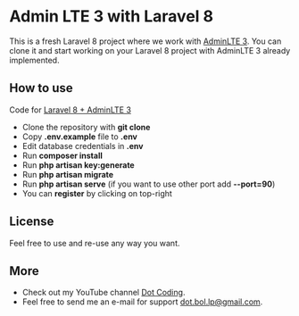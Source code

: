# Admin LTE 3 with Laravel 8

This is a fresh Laravel 8 project where we work with [AdminLTE 3](https://adminlte.io/). You can clone it and start working on your Laravel 8 project with AdminLTE 3 already implemented.


## How to use

Code for [Laravel 8 + AdminLTE 3](https://youtu.be/Krc-4MIHFlk)

- Clone the repository with __git clone__
- Copy __.env.example__ file to __.env__
- Edit database credentials in __.env__
- Run __composer install__
- Run __php artisan key:generate__
- Run __php artisan migrate__
- Run __php artisan serve__ (if you want to use other port add __--port=90__)
- You can __register__ by clicking on top-right

## License

Feel free to use and re-use any way you want.

## More

- Check out my YouTube channel [Dot Coding](https://www.youtube.com/channel/UCYobBTcVkUvIqQW3sSTGarg).
- Feel free to send me an e-mail for support [dot.bol.lp@gmail.com](mailto:dot.bol.lp@gmail.com).